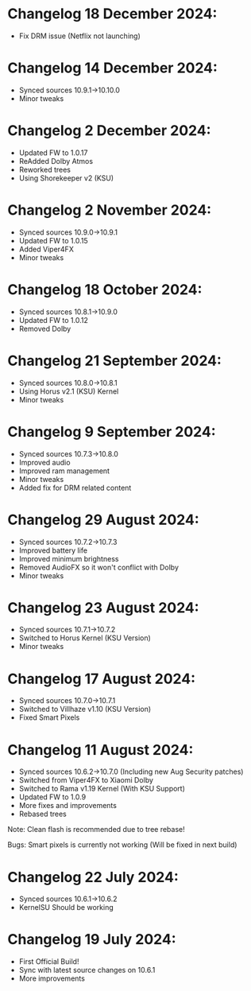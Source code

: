 # Changelog 18 December 2024:

- Fix DRM issue (Netflix not launching)

# Changelog 14 December 2024:

- Synced sources 10.9.1->10.10.0
- Minor tweaks

# Changelog 2 December 2024:

- Updated FW to 1.0.17
- ReAdded Dolby Atmos
- Reworked trees
- Using Shorekeeper v2 (KSU)

# Changelog 2 November 2024:

- Synced sources 10.9.0->10.9.1
- Updated FW to 1.0.15
- Added Viper4FX
- Minor tweaks

# Changelog 18 October 2024:

- Synced sources 10.8.1->10.9.0
- Updated FW to 1.0.12
- Removed Dolby

# Changelog 21 September 2024:

- Synced sources 10.8.0->10.8.1
- Using Horus v2.1 (KSU) Kernel
- Minor tweaks

# Changelog 9 September 2024:

- Synced sources 10.7.3->10.8.0
- Improved audio
- Improved ram management
- Minor tweaks
- Added fix for DRM related content

# Changelog 29 August 2024:

- Synced sources 10.7.2->10.7.3
- Improved battery life
- Improved minimum brightness
- Removed AudioFX so it won't conflict with Dolby
- Minor tweaks

# Changelog 23 August 2024:

- Synced sources 10.7.1->10.7.2
- Switched to Horus Kernel (KSU Version)
- Minor tweaks


# Changelog 17 August 2024:

- Synced sources 10.7.0->10.7.1
- Switched to Villhaze v1.10 (KSU Version)
- Fixed Smart Pixels

# Changelog 11 August 2024:

- Synced sources 10.6.2->10.7.0 (Including new Aug Security patches)
- Switched from Viper4FX to Xiaomi Dolby
- Switched to Rama v1.19 Kernel (With KSU Support)
- Updated FW to 1.0.9
- More fixes and improvements
- Rebased trees

Note: Clean flash is recommended due to tree rebase!

Bugs: Smart pixels is currently not working (Will be fixed in next build)

# Changelog 22 July 2024:

- Synced sources 10.6.1->10.6.2
- KernelSU Should be working

# Changelog 19 July 2024:

- First Official Build!
- Sync with latest source changes on 10.6.1
- More improvements
